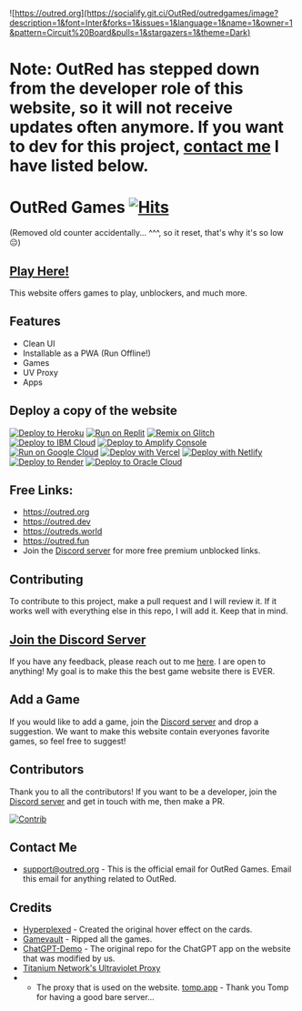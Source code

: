 ![https://outred.org](https://socialify.git.ci/OutRed/outredgames/image?description=1&font=Inter&forks=1&issues=1&language=1&name=1&owner=1&pattern=Circuit%20Board&pulls=1&stargazers=1&theme=Dark)

# Note: OutRed has stepped down from the developer role of this website, so it will not receive updates often anymore. If you want to dev for this project, [contact me](#contact-me) I have listed below.

# OutRed Games [![Hits](https://hits.seeyoufarm.com/api/count/incr/badge.svg?url=https%3A%2F%2Fgithub.com%2FOutRed%2Foutredgames&count_bg=%2379C83D&title_bg=%23555555&icon=&icon_color=%23E7E7E7&title=Repo+Visits&edge_flat=false)](https://hits.seeyoufarm.com)
(Removed old counter accidentally... ^^^, so it reset, that's why it's so low 😔)
## [Play Here!](https://outred.org)
This website offers games to play, unblockers, and much more.
## Features
- Clean UI
- Installable as a PWA (Run Offline!)
- Games
- UV Proxy
- Apps
  
## Deploy a copy of the website
[![Deploy to Heroku](https://binbashbanana.github.io/deploy-buttons/buttons/remade/heroku.svg)](https://heroku.com/deploy/?template=https://github.com/OutRed/outredgames)
[![Run on Replit](https://binbashbanana.github.io/deploy-buttons/buttons/remade/replit.svg)](https://github.com/OutRed/outredgames)
[![Remix on Glitch](https://binbashbanana.github.io/deploy-buttons/buttons/remade/glitch.svg)](https://glitch.com/edit/#!/import/github/OutRed/outredgames)
[![Deploy to IBM Cloud](https://binbashbanana.github.io/deploy-buttons/buttons/remade/ibmcloud.svg)](https://cloud.ibm.com/devops/setup/deploy?repository=https://github.com/OutRed/outredgames)
[![Deploy to Amplify Console](https://binbashbanana.github.io/deploy-buttons/buttons/remade/amplifyconsole.svg)](https://console.aws.amazon.com/amplify/home#/deploy?repo=https://github.com/OutRed/outredgames)
[![Run on Google Cloud](https://binbashbanana.github.io/deploy-buttons/buttons/remade/googlecloud.svg)](https://deploy.cloud.run/?git_repo=https://github.com/BinBashBanana/OutRed/outredgames)
[![Deploy with Vercel](https://binbashbanana.github.io/deploy-buttons/buttons/remade/vercel.svg)](https://vercel.com/new/clone?repository-url=https%3A%2F%2Fgithub.com%2FOutRed%2Foutredgames) 
[![Deploy with Netlify](https://binbashbanana.github.io/deploy-buttons/buttons/remade/netlify.svg)](https://app.netlify.com/start/deploy?repository=https://github.com/OutRed/outredgames)
[![Deploy to Render](https://binbashbanana.github.io/deploy-buttons/buttons/remade/render.svg)](https://render.com/deploy?repo=https://github.com/OutRed/outredgames)
[![Deploy to Oracle Cloud](https://binbashbanana.github.io/deploy-buttons/buttons/remade/oraclecloud.svg)](https://cloud.oracle.com/resourcemanager/stacks/create?zipUrl=https://github.com/OutRed/outredgames/archive/refs/heads/main.zip)

## Free Links:
- https://outred.org
- https://outred.dev
- https://outreds.world
- https://outred.fun
- Join the [Discord server](https://discord.gg/89NGVfR7ja) for more free premium unblocked links.
  
## Contributing
To contribute to this project, make a pull request and I will review it. If it works well with everything else in this repo, I will add it. Keep that in mind.

## [Join the Discord Server](https://discord.gg/s8Z4tsExcd)

If you have any feedback, please reach out to me [here](https://github.com/OutRed/outredgames/discussions/17). I are open to anything! My goal is to make this the best game website there is EVER.


## Add a Game
If you would like to add a game, join the [Discord server](https://discord.gg/s8Z4tsExcd) and drop a suggestion. We want to make this website contain everyones favorite games, so feel free to suggest!

## Contributors

Thank you to all the contributors!
If you want to be a developer, join the [Discord server](https://discord.gg/s8ZtsExcd) and get in touch with me, then make a PR.

[![Contrib](https://contrib.rocks/image?repo=OutRed/outredgames#)](https://github.com/OutRed/outredgames/graphs/contributors)

## Contact Me
- support@outred.org - This is the official email for OutRed Games. Email this email for anything related to OutRed.


## Credits
- [Hyperplexed](https://codepen.io/Hyperplexed/pen/MWQeYLW) - Created the original hover effect on the cards.
- [Gamevault](https://github.com/carbonutilities/gamevault/) - Ripped all the games.
- [ChatGPT-Demo](https://github.com/anse-app/chatgpt-demo) - The original repo for the ChatGPT app on the website that was modified by us.
- [Titanium Network's Ultraviolet Proxy](https://github.com/titaniumnetwork-dev/Ultraviolet-App)
- - The proxy that is used on the website.
[tomp.app](https://tomp.app) - Thank you Tomp for having a good bare server...
